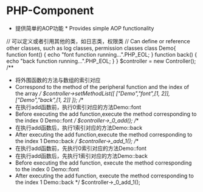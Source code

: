 # PHP-Component
* 提供简单的AOP功能  * Provides simple AOP functionality

// 可以定义或者引用其他的类，如日志类，权限类
// Can define or reference other classes, such as log classes, permission classes
class Demo{
    function font() {
        echo "font function running...".PHP_EOL;
    }
    function back() {
        echo "back function running...".PHP_EOL;
    }
}
$controller = new Controller();
/**
 * 将外围函数的方法与数组的索引对应
 * Correspond to the method of the peripheral function and the index of the array
 */
$controller->setMethodList([
    ["Demo","font",[1, 2]],
    ["Demo","back",[1, 2]]
]);
/**
 * 在执行add函数前，执行0索引对应的方法Demo::font
 * Before executing the add function,execute the method corresponding to the index 0 Demo::font
 */
$controller->_0_add();
/**
 * 在执行add函数后，执行1索引对应的方法Demo::back
 * After executing the add function,execute the method corresponding to the index 1 Demo::back
 */
$controller->_add_1();
/**
 * 在执行add函数前，先执行0索引对应的方法Demo::font
 * 在执行add函数后，先执行1索引对应的方法Demo::back
 * Before executing the add function, execute the method corresponding to the index 0 Demo::font
 * After executing the add function, execute the method corresponding to the index 1 Demo::back
 */
$controller->_0_add_1();
